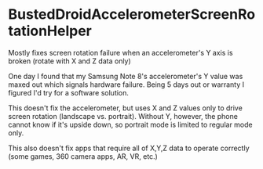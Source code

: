 # BustedDroidAccelerometerScreenRotationHelper
Mostly fixes screen rotation failure when an accelerometer's Y axis is broken (rotate with X and Z data only)

One day I found that my Samsung Note 8's accelerometer's Y value was maxed out which signals hardware failure.  Being 5 days out or warranty I figured I'd try for a software solution.

This doesn't fix the accelerometer, but uses X and Z values only to drive screen rotation (landscape vs. portrait).  Without Y, however, the phone cannot know if it's upside down, so portrait mode is limited to regular mode only. 

This also doesn't fix apps that require all of X,Y,Z data to operate correctly (some games, 360 camera apps, AR, VR, etc.)



